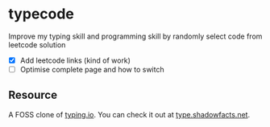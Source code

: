 # typecode
Improve my typing skill and programming skill by randomly select code from leetcode solution

- [x] Add leetcode links (kind of work)
- [ ] Optimise complete page and how to switch

## Resource
A FOSS clone of [typing.io](https://typing.io). You can check it out at [type.shadowfacts.net](https://type.shadowfacts.net).
